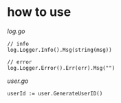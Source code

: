 # how to use

*log.go*
```
// info
log.Logger.Info().Msg(string(msg))

// error
log.Logger.Error().Err(err).Msg("")
```

*user.go*
```
userId := user.GenerateUserID()
```